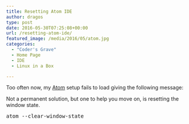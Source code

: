 ```yaml
---
title: Resetting Atom IDE
author: dragos
type: post
date: 2016-05-30T07:25:08+00:00
url: /resetting-atom-ide/
featured_image: /media/2016/05/atom.jpg
categories:
  - "Coder's Grave"
  - Home Page
  - IDE
  - Linux in a Box

---
```

Too often now, my [Atom][1] setup fails to load giving the following message: 

Not a permanent solution, but one to help you move on, is resetting the window state.

<pre>atom --clear-window-state</pre>

 [1]: https://atom.io